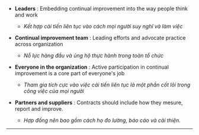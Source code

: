 - **Leaders** : Embedding continual improvement into the way people think and work
	- *Kết hợp cải tiến liên tục vào cách mọi người suy nghĩ và làm việc*

- **Continual improvement team** : Leading efforts and advocate practice across organization
	- *Nỗ lực hàng đầu và ủng hộ thực hành trong toàn tổ chức*

- **Everyone in the organization** : Active participation in continual improvement is a core part of everyone's job
	- *Tham gia tích cực vào việc cải tiến liên tục là một phần cốt lõi trong công việc của mọi người*

- **Partners and suppliers** : Contracts should include how they mesure, report and improve.
	- *Hợp đồng nên bao gồm cách họ đo lường, báo cáo và cải thiện.*

---

